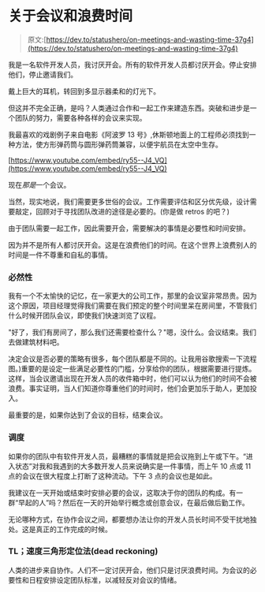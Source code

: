 # 关于会议和浪费时间

> 原文:[https://dev.to/statushero/on-meetings-and-wasting-time-37g4](https://dev.to/statushero/on-meetings-and-wasting-time-37g4)

我是一名软件开发人员，我讨厌开会。所有的软件开发人员都讨厌开会。停止安排他们，停止邀请我们。

戴上巨大的耳机，转回到多显示器柔和的灯光下。

但这并不完全正确，是吗？人类通过合作和一起工作来建造东西。突破和进步是一个团队的努力，需要各种各样的会议来实现。

我最喜欢的戏剧例子来自电影《阿波罗 13 号》,休斯顿地面上的工程师必须找到一种方法，使方形弹药筒与圆形弹药筒兼容，以便宇航员在太空中生存。

[https://www.youtube.com/embed/ry55--J4_VQ](https://www.youtube.com/embed/ry55--J4_VQ)

现在*那是*一个会议。

当然，现实地说，我们需要更多世俗的会议。工作需要评估和区分优先级，设计需要敲定，回顾对于寻找团队改进的途径是必要的。(你是做 retros 的吧？)

由于团队需要一起工作，因此需要开会，需要解决的事情是必要性和时间安排。

因为并不是所有人都讨厌开会。这是在浪费他们的时间。在这个世界上浪费别人的时间是一件不尊重和自私的事情。

### [](#necessity)必然性

我有一个不太愉快的记忆，在一家更大的公司工作，那里的会议室非常昂贵。因为这个原因，项目经理觉得我们需要在我们预定的整个时间里呆在房间里，不管我们什么时候开团队会议，即使我们快速浏览了议程。

"好了，我们有房间了，那么我们还需要检查什么？"嗯，没什么。会议结束。我们去做建筑材料吧。

决定会议是否必要的策略有很多，每个团队都是不同的。让我用谷歌搜索一下流程图。)重要的是设定一些满足必要性的门槛，分享给你的团队，根据需要进行提炼。这样，当会议邀请出现在开发人员的收件箱中时，他们可以认为他们的时间不会被浪费。事实证明，当人们知道你尊重他们的时间时，他们会更加乐于助人，更加投入。

最重要的是，如果你达到了会议的目标，结束会议。

### [](#scheduling)调度

如果你的团队中有软件开发人员，最糟糕的事情就是把会议拖到上午或下午。“进入状态”对我和我遇到的大多数开发人员来说确实是一件事情，而上午 10 点或 11 点的会议在很大程度上打断了这种流动。下午 3 点的会议也是如此。

我建议在一天开始或结束时安排必要的会议，这取决于你的团队的构成。有一群“早起的人”吗？然后在一天的开始举行概念或创意会议，在最后做后勤工作。

无论哪种方式，在协作会议之间，都要想办法让你的开发人员长时间不受干扰地独处。这是真正的工作完成的时候。

### TL；速度三角形定位法(dead reckoning)

人类的进步来自协作。人们不一定讨厌开会，他们只是讨厌浪费时间。为会议的必要性和日程安排设定团队标准，以减轻反对会议的情绪。